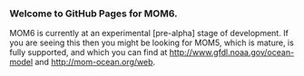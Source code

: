 ### Welcome to GitHub Pages for MOM6.

MOM6 is currently at an experimental [pre-alpha] stage of development. If you are seeing this then you might be looking for MOM5, which is mature, is fully supported, and which you can find at http://www.gfdl.noaa.gov/ocean-model and http://mom-ocean.org/web.